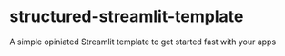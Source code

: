 # structured-streamlit-template
A simple opiniated Streamlit template to get started fast with your apps
